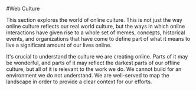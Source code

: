 #Web Culture

This section explores the world of online culture. This is not just the way online culture reflects our real world culture, but the ways in which online interactions have given rise to a whole set of memes, concepts, historical events, and organizations that have come to define part of what it means to live a significant amount of our lives online.

It's crucial to understand the culture we are creating online. Parts of it may be wonderful, and parts of it may reflect the darkest parts of our offline culture, but all of it is relevant to the work we do. We cannot build for an environment we do not understand. We are well-served to map the landscape in order to provide a clear context for our efforts. 